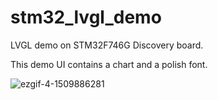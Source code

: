 # stm32_lvgl_demo
LVGL demo on STM32F746G Discovery board.

This demo UI contains a chart and a polish font.

![ezgif-4-1509886281](https://github.com/robotanical/stm32_lvgl_demo/assets/94900199/630abb73-b322-447b-905e-f3f6c05ca1b9)
